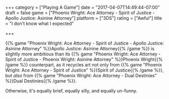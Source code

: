 +++
category = ["Playing A Game"]
date = "2017-04-07T14:49:44-07:00"
draft = false
game = ["Phoenix Wright: Ace Attorney - Spirit of Justice - Apollo Justice: Asinine Attorney"]
platform = ["3DS"]
rating = ["Awful"]
title = "I don't know what I expected"

+++

{{% game "Phoenix Wright: Ace Attorney - Spirit of Justice - Apollo Justice: Asinine Attorney" %}}Apollo Justice: Asinine Attorney{{% /game %}} is slightly more ambitious than its {{% game "Phoenix Wright: Ace Attorney - Spirit of Justice - Phoenix Wright: Asinine Attorney" %}}Phoenix Wright{{% /game %}} counterpart, as it recycles art not only from {{% game "Phoenix Wright: Ace Attorney - Spirit of Justice" %}}Spirit of Justice{{% /game %}}, but <i>also</i> from {{% game "Phoenix Wright: Ace Attorney - Dual Destinies" %}}Dual Destinies{{% /game %}}.

Otherwise, it's equally brief, equally silly, and equally un-funny.
